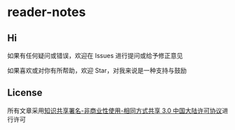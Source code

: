 # reader-notes

## Hi

如果有任何疑问或错误，欢迎在 Issues 进行提问或给予修正意见

如果喜欢或对你有所帮助，欢迎 Star，对我来说是一种支持与鼓励

## License

所有文章采用[知识共享署名-非商业性使用-相同方式共享 3.0 中国大陆许可协议](https://creativecommons.org/licenses/by-nc-sa/3.0/cn/)进行许可
